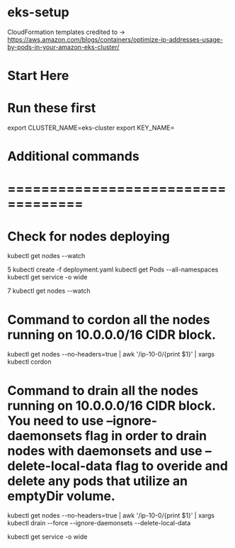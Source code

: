 # eks-setup

CloudFormation templates credited to -> https://aws.amazon.com/blogs/containers/optimize-ip-addresses-usage-by-pods-in-your-amazon-eks-cluster/

# Start Here

# Run these first
export CLUSTER_NAME=eks-cluster
export KEY_NAME=<an existing Keypair>

# Additional commands
# ===================================
# Check for nodes deploying
kubectl get nodes --watch


5
kubectl create -f deployment.yaml
kubectl get Pods --all-namespaces
kubectl get service -o wide


7
kubectl get nodes --watch
# Command to cordon all the nodes running on 10.0.0.0/16 CIDR block.
kubectl get nodes --no-headers=true | awk '/ip-10-0/{print $1}' | xargs kubectl cordon

# Command to drain all the nodes running on 10.0.0.0/16 CIDR block. You need to use –ignore-daemonsets flag in order to drain nodes with daemonsets and use –delete-local-data flag to overide and delete any pods that utilize an emptyDir volume.
kubectl get nodes --no-headers=true | awk '/ip-10-0/{print $1}' | xargs kubectl drain --force --ignore-daemonsets --delete-local-data

kubectl get service -o wide